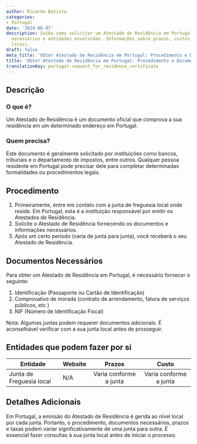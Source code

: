 ```yaml
---
author: Ricardo Batista
categories:
- Portugal
date: '2024-06-07'
description: Saiba como solicitar um Atestado de Residência em Portugal, documentos
  necessários e entidades envolvidas. Informações sobre prazos, custos e variações
  locais.
draft: false
meta_title: 'Obter Atestado de Residência em Portugal: Procedimento e Documentos'
title: 'Obter Atestado de Residência em Portugal: Procedimento e Documentos'
translationKey: portugal-request_for_residence_certificate
---
```



## Descrição
### O que é?
Um Atestado de Residência é um documento oficial que comprova a sua residência em um determinado endereço em Portugal.

### Quem precisa?
Este documento é geralmente solicitado por instituições como bancos, tribunais e o departamento de impostos, entre outros. Qualquer pessoa residente em Portugal pode precisar dele para completar determinadas formalidades ou procedimentos legais.

## Procedimento
1. Primeiramente, entre em contato com a junta de freguesia local onde reside. Em Portugal, esta é a instituição responsável por emitir os Atestados de Residência.
2. Solicite o Atestado de Residência fornecendo os documentos e informações necessários.
3. Após um certo período (varia de junta para junta), você receberá o seu Atestado de Residência.

## Documentos Necessários
Para obter um Atestado de Residência em Portugal, é necessário fornecer o seguinte:

1. Identificação (Passaporte ou Cartão de Identificação)
2. Comprovativo de morada (contrato de arrendamento, fatura de serviços públicos, etc.)
3. NIF (Número de Identificação Fiscal)

Nota: Algumas juntas podem requerer documentos adicionais. É aconselhável verificar com a sua junta local antes de prosseguir.

## Entidades que podem fazer por si

| Entidade        |     Website     |     Prazos    |       Custo      |
| --------------- | --------------- |  :-------------: | :-------------: |
| Junta de Freguesia local      |  N/A       |      Varia conforme a junta      |        Varia conforme a junta       |

## Detalhes Adicionais
Em Portugal, a emissão do Atestado de Residência é gerida ao nível local por cada junta. Portanto, o procedimento, documentos necessários, prazos e taxas podem variar significativamente de uma junta para outra. É essencial fazer consultas à sua junta local antes de iniciar o processo.